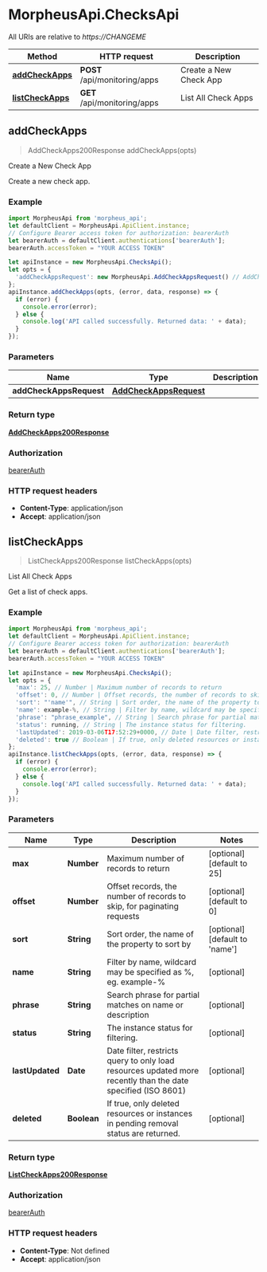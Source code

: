 # MorpheusApi.ChecksApi

All URIs are relative to *https://CHANGEME*

Method | HTTP request | Description
------------- | ------------- | -------------
[**addCheckApps**](ChecksApi.md#addCheckApps) | **POST** /api/monitoring/apps | Create a New Check App
[**listCheckApps**](ChecksApi.md#listCheckApps) | **GET** /api/monitoring/apps | List All Check Apps



## addCheckApps

> AddCheckApps200Response addCheckApps(opts)

Create a New Check App

Create a new check app.

### Example

```javascript
import MorpheusApi from 'morpheus_api';
let defaultClient = MorpheusApi.ApiClient.instance;
// Configure Bearer access token for authorization: bearerAuth
let bearerAuth = defaultClient.authentications['bearerAuth'];
bearerAuth.accessToken = "YOUR ACCESS TOKEN"

let apiInstance = new MorpheusApi.ChecksApi();
let opts = {
  'addCheckAppsRequest': new MorpheusApi.AddCheckAppsRequest() // AddCheckAppsRequest | 
};
apiInstance.addCheckApps(opts, (error, data, response) => {
  if (error) {
    console.error(error);
  } else {
    console.log('API called successfully. Returned data: ' + data);
  }
});
```

### Parameters


Name | Type | Description  | Notes
------------- | ------------- | ------------- | -------------
 **addCheckAppsRequest** | [**AddCheckAppsRequest**](AddCheckAppsRequest.md)|  | [optional] 

### Return type

[**AddCheckApps200Response**](AddCheckApps200Response.md)

### Authorization

[bearerAuth](../README.md#bearerAuth)

### HTTP request headers

- **Content-Type**: application/json
- **Accept**: application/json


## listCheckApps

> ListCheckApps200Response listCheckApps(opts)

List All Check Apps

Get a list of check apps.

### Example

```javascript
import MorpheusApi from 'morpheus_api';
let defaultClient = MorpheusApi.ApiClient.instance;
// Configure Bearer access token for authorization: bearerAuth
let bearerAuth = defaultClient.authentications['bearerAuth'];
bearerAuth.accessToken = "YOUR ACCESS TOKEN"

let apiInstance = new MorpheusApi.ChecksApi();
let opts = {
  'max': 25, // Number | Maximum number of records to return
  'offset': 0, // Number | Offset records, the number of records to skip, for paginating requests
  'sort': "'name'", // String | Sort order, the name of the property to sort by
  'name': example-%, // String | Filter by name, wildcard may be specified as %, eg. example-%
  'phrase': "phrase_example", // String | Search phrase for partial matches on name or description
  'status': running, // String | The instance status for filtering.
  'lastUpdated': 2019-03-06T17:52:29+0000, // Date | Date filter, restricts query to only load resources updated more recently than the date specified (ISO 8601)
  'deleted': true // Boolean | If true, only deleted resources or instances in pending removal status are returned.
};
apiInstance.listCheckApps(opts, (error, data, response) => {
  if (error) {
    console.error(error);
  } else {
    console.log('API called successfully. Returned data: ' + data);
  }
});
```

### Parameters


Name | Type | Description  | Notes
------------- | ------------- | ------------- | -------------
 **max** | **Number**| Maximum number of records to return | [optional] [default to 25]
 **offset** | **Number**| Offset records, the number of records to skip, for paginating requests | [optional] [default to 0]
 **sort** | **String**| Sort order, the name of the property to sort by | [optional] [default to &#39;name&#39;]
 **name** | **String**| Filter by name, wildcard may be specified as %, eg. example-% | [optional] 
 **phrase** | **String**| Search phrase for partial matches on name or description | [optional] 
 **status** | **String**| The instance status for filtering. | [optional] 
 **lastUpdated** | **Date**| Date filter, restricts query to only load resources updated more recently than the date specified (ISO 8601) | [optional] 
 **deleted** | **Boolean**| If true, only deleted resources or instances in pending removal status are returned. | [optional] 

### Return type

[**ListCheckApps200Response**](ListCheckApps200Response.md)

### Authorization

[bearerAuth](../README.md#bearerAuth)

### HTTP request headers

- **Content-Type**: Not defined
- **Accept**: application/json

